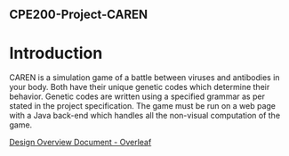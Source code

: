 ## CPE200-Project-CAREN
# Introduction
CAREN is a simulation game of a battle between viruses and antibodies in your body. Both have their unique genetic codes which determine their behavior. 
Genetic codes are written using a specified grammar as per stated in the project specification. 
The game must be run on a web page with a Java back-end which handles all the non-visual computation of the game.


[Design Overview Document - Overleaf](https://www.overleaf.com/read/hvmncgvczwhf)
